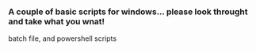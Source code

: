 ### A couple of basic scripts for windows... please look throught and take what you wnat!
batch file, and powershell scripts
